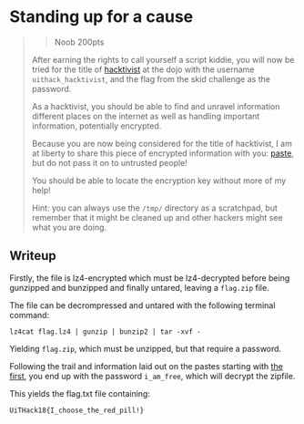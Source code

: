 # Standing up for a cause

> > Noob 200pts
> 
> After earning the rights to call yourself a script kiddie, you will now be tried for the title of [hacktivist](https://en.wikipedia.org/wiki/Hacktivism#Notable_hacktivist_groups) at the dojo with the username `uithack_hacktivist`, and the flag from the skid challenge as the password.
> 
> As a hacktivist, you should be able to find and unravel information different places on the internet as well as handling important information, potentially encrypted.
> 
> Because you are now being considered for the title of hacktivist, I am at liberty to share this piece of encrypted information with you: [paste](https://paste.ee/p/sT8gj), but do not pass it on to untrusted people!
> 
> You should be able to locate the encryption key without more of my help!
> 
> Hint: you can always use the `/tmp/` directory as a scratchpad, but remember that it might be cleaned up and other hackers might see what you are doing.

## Writeup

Firstly, the file is lz4-encrypted which must be lz4-decrypted before being gunzipped and bunzipped and finally untared, leaving a `flag.zip` file.

The file can be decrompressed and untared with the following terminal command:

```
lz4cat flag.lz4 | gunzip | bunzip2 | tar -xvf -
```

Yielding `flag.zip`, which must be unzipped, but that require a password.

Following the trail and information laid out on the pastes starting with [the first](https://paste.ee/p/sT8gj#U92hQGMdNXPwaA3nNZGDsR8ulL9HNCny), you end up with the password `i_am_free`, which will decrypt the zipfile.

This yields the flag.txt file containing:

```
UiTHack18{I_choose_the_red_pill!}
```
